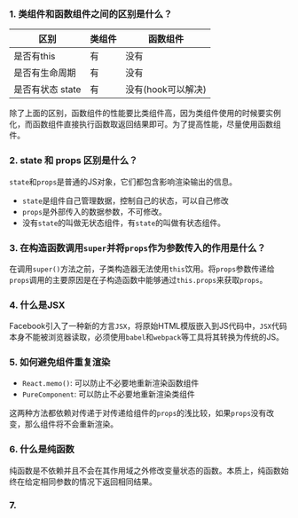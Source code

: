 ### 1. 类组件和函数组件之间的区别是什么？
区别 | 类组件 | 函数组件
---|---|---|
是否有this| 有 | 没有
是否有生命周期| 有 | 没有
是否有状态 state| 有 | 没有(hook可以解决)

除了上面的区别，函数组件的性能要比类组件高，因为类组件使用的时候要实例化，而函数组件直接执行函数取返回结果即可。为了提高性能，尽量使用函数组件。

### 2. state 和 props 区别是什么？
`state`和`props`是普通的JS对象，它们都包含影响渲染输出的信息。
- `state`是组件自己管理数据，控制自己的状态，可以自己修改
- `props`是外部传入的数据参数，不可修改。
- 没有`state`的叫做无状态组件，有`state`的叫做有状态组件。

### 3. 在构造函数调用`super`并将`props`作为参数传入的作用是什么？
在调用`super()`方法之前，子类构造器无法使用`this`饮用。将`props`参数传递给`props`调用的主要原因是在子构造函数中能够通过`this.props`来获取`props`。

### 4. 什么是JSX 
Facebook引入了一种新的方言`JSX`，将原始HTML模版嵌入到JS代码中，`JSX`代码本身不能被浏览器读取，必须使用`babel`和`webpack`等工具将其转换为传统的JS。

### 5. 如何避免组件重复渲染
- `React.memo()`: 可以防止不必要地重新渲染函数组件
- `PureComponent`: 可以防止不必要地重新渲染类组件

这两种方法都依赖对传递于对传递给组件的`props`的浅比较，如果`props`没有改变，那么组件将不会重新渲染。

### 6. 什么是纯函数
纯函数是不依赖并且不会在其作用域之外修改变量状态的函数。本质上，纯函数始终在给定相同参数的情况下返回相同结果。

### 7. 
